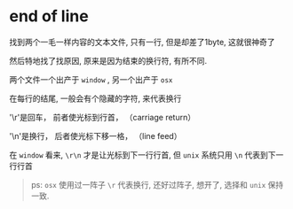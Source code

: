 # end of line

找到两个一毛一样内容的文本文件, 只有一行, 但是却差了1byte, 这就很神奇了

然后特地找了找原因, 原来是因为结束的换行符, 有所不同.

两个文件一个出产于 `window` , 另一个出产于 `osx` 

在每行的结尾, 一般会有个隐藏的字符, 来代表换行

'\r'是回车， 前者使光标到行首， （carriage return）

'\n'是换行， 后者使光标下移一格， （line feed）

在 `window` 看来, `\r\n` 才是让光标到下一行行首, 但 `unix` 系统只用 `\n` 代表到下一行行首

> ps: `osx` 使用过一阵子 `\r` 代表换行, 还好过阵子, 想开了, 选择和 `unix` 保持一致.


